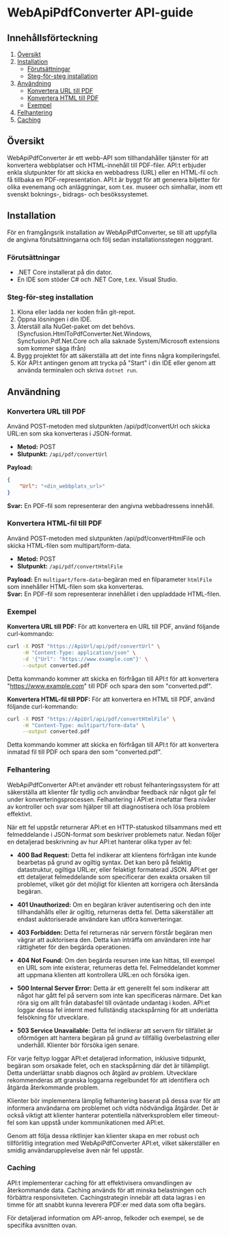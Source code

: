 # WebApiPdfConverter API-guide

## Innehållsförteckning
1. [Översikt](#översikt)
2. [Installation](#installation)
   - [Förutsättningar](#förutsättningar)
   - [Steg-för-steg installation](#steg-för-steg-installation)
3. [Användning](#användning)
   - [Konvertera URL till PDF](#konvertera-url-till-pdf)
   - [Konvertera HTML till PDF](#konvertera-html-fil-till-pdf)
   - [Exempel](#exempel)
4. [Felhantering](#felhantering)
5. [Caching](#caching)

## Översikt
WebApiPdfConverter är ett webb-API som tillhandahåller tjänster för att konvertera webbplatser och HTML-innehåll till PDF-filer. 
API:t erbjuder enkla slutpunkter för att skicka en webbadress (URL) eller en HTML-fil och få tillbaka en PDF-representation.
API:t är byggt för att generera biljetter för olika evenemang och anläggningar, som t.ex. museer och simhallar, inom ett svenskt boknings-, bidrags- och besökssystemet.

## Installation
För en framgångsrik installation av WebApiPdfConverter, 
se till att uppfylla de angivna förutsättningarna och följ sedan installationsstegen noggrant.

### Förutsättningar
- .NET Core installerat på din dator.
- En IDE som stöder C# och .NET Core, t.ex. Visual Studio.

### Steg-för-steg installation
1. Klona eller ladda ner koden från git-repot.
2. Öppna lösningen i din IDE.
3. Återställ alla NuGet-paket om det behövs. (Syncfusion.HtmlToPdfConverter.Net.Windows, Syncfusion.Pdf.Net.Core och alla saknade System/Microsoft extensions som kommer säga ifrån)
4. Bygg projektet för att säkerställa att det inte finns några kompileringsfel.
5. Kör API:t antingen genom att trycka på "Start" i din IDE eller genom att använda terminalen och skriva `dotnet run`.

## Användning

### Konvertera URL till PDF
Använd POST-metoden med slutpunkten /api/pdf/convertUrl och skicka URL:en som ska konverteras i JSON-format.

- **Metod:** POST
- **Slutpunkt:** `/api/pdf/convertUrl`

**Payload:**
```json
{
    "Url": "<din_webbplats_url>"
}
```
**Svar:**
En PDF-fil som representerar den angivna webbadressens innehåll.

### Konvertera HTML-fil till PDF
Använd POST-metoden med slutpunkten /api/pdf/convertHtmlFile och skicka HTML-filen som multipart/form-data.

- **Metod:** POST
- **Slutpunkt:** `/api/pdf/convertHtmlFile`

**Payload:** 
En `multipart/form-data`-begäran med en filparameter `htmlFile` som innehåller HTML-filen som ska konverteras. <br/>
**Svar:** En PDF-fil som representerar innehållet i den uppladdade HTML-filen.

### Exempel

**Konvertera URL till PDF:**
För att konvertera en URL till PDF, använd följande curl-kommando:
```bash
curl -X POST "https://ApiUrl/api/pdf/convertUrl" \
     -H "Content-Type: application/json" \
     -d '{"Url": "https://www.example.com"}' \
     --output converted.pdf
```
Detta kommando kommer att skicka en förfrågan till API:t för att konvertera "https://www.example.com" till PDF och spara den som "converted.pdf".

**Konvertera HTML-fil till PDF:**
För att konvertera en HTML till PDF, använd följande curl-kommando:
```bash
curl -X POST "https://ApiUrl/api/pdf/convertHtmlFile" \
     -H "Content-Type: multipart/form-data" \
     --output converted.pdf
```
Detta kommando kommer att skicka en förfrågan till API:t för att konvertera inmatad fil till PDF och spara den som "converted.pdf".

### Felhantering
WebApiPdfConverter API:et använder ett robust felhanteringssystem för att säkerställa att klienter får tydlig och användbar feedback när något går fel under konverteringsprocessen. 
Felhantering i API:et innefattar flera nivåer av kontroller och svar som hjälper till att diagnostisera och lösa problem effektivt.

När ett fel uppstår returnerar API:et en HTTP-statuskod tillsammans med ett felmeddelande i JSON-format som beskriver problemets natur. 
Nedan följer en detaljerad beskrivning av hur API:et hanterar olika typer av fel:

- **400 Bad Request:** Detta fel indikerar att klientens förfrågan inte kunde bearbetas på grund av ogiltig syntax. 
Det kan bero på felaktig datastruktur, ogiltiga URL:er, eller felaktigt formaterad JSON. 
API:et ger ett detaljerat felmeddelande som specificerar den exakta orsaken till problemet, vilket gör det möjligt för klienten att korrigera och återsända begäran.

- **401 Unauthorized:** Om en begäran kräver autentisering och den inte tillhandahålls eller är ogiltig, returneras detta fel. 
Detta säkerställer att endast auktoriserade användare kan utföra konverteringar.

-  **403 Forbidden:** Detta fel returneras när servern förstår begäran men vägrar att auktorisera den. 
Detta kan inträffa om användaren inte har rättigheter för den begärda operationen.

- **404 Not Found:** Om den begärda resursen inte kan hittas, till exempel en URL som inte existerar, returneras detta fel. 
Felmeddelandet kommer att uppmana klienten att kontrollera URL:en och försöka igen.

- **500 Internal Server Error:** Detta är ett generellt fel som indikerar att något har gått fel på servern som inte kan specificeras närmare. 
Det kan röra sig om allt från databasfel till oväntade undantag i koden. API:et loggar dessa fel internt med fullständig stackspårning för att underlätta felsökning för utvecklare.

- **503 Service Unavailable:** Detta fel indikerar att servern för tillfället är oförmögen att hantera begäran på grund av tillfällig överbelastning eller underhåll. Klienter bör försöka igen senare.

För varje feltyp loggar API:et detaljerad information, inklusive tidpunkt, begäran som orsakade felet, och en stackspårning där det är tillämpligt. Detta underlättar snabb diagnos och åtgärd av problem. 
Utvecklare rekommenderas att granska loggarna regelbundet för att identifiera och åtgärda återkommande problem.

Klienter bör implementera lämplig felhantering baserat på dessa svar för att informera användarna om problemet och vidta nödvändiga åtgärder. 
Det är också viktigt att klienter hanterar potentiella nätverksproblem eller timeout-fel som kan uppstå under kommunikationen med API:et.

Genom att följa dessa riktlinjer kan klienter skapa en mer robust och tillförlitlig integration med WebApiPdfConverter API:et, vilket säkerställer en smidig användarupplevelse även när fel uppstår.

### Caching
API:t implementerar caching för att effektivisera omvandlingen av återkommande data. 
Caching används för att minska belastningen och förbättra responsiviteten. Cachingstrategin innebär att data lagras i en timme för att snabbt kunna leverera PDF:er med data som ofta begärs.

För detaljerad information om API-anrop, felkoder och exempel, se de specifika avsnitten ovan.
